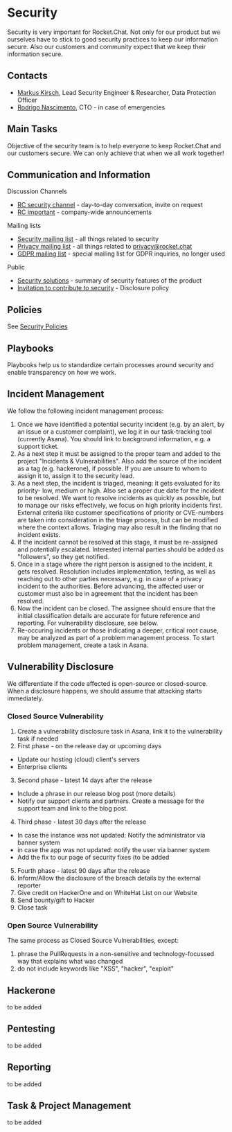 # Security

Security is very important for Rocket.Chat. Not only for our product but we ourselves have to stick to good security practices to keep our information secure. Also our customers and community expect that we keep their information secure.

## Contacts

- [Markus Kirsch](https://open.rocket.chat/direct/markus.kirsch), Lead Security Engineer & Researcher, Data Protection Officer
- [Rodrigo Nascimento](https://open.rocket.chat/direct/rodrigo.nascimento), CTO - in case of emergencies

## Main Tasks

Objective of the security team is to help everyone to keep Rocket.Chat and our customers secure. We can only achieve that when we all work together!

## Communication and Information

Discussion Channels

- [RC security channel](https://open.rocket.chat/group/rocketchat-security) - day-to-day conversation, invite on request
- [RC important](https://open.rocket.chat/group/important) - company-wide announcements

Mailing lists

- [Security mailing list](mailto:security@rocket.chat) - all things related to security
- [Privacy mailing list](mailto:privacy@rocket.chat) - all things related to privacy@rocket.chat
- [GDPR mailing list](mailto:gdpr@rocket.chat) - special mailing list for GDPR inquiries, no longer used

Public

- [Security solutions](https://rocket.chat/security) - summary of security features of the product
- [Invitation to contribute to security](https://rocket.chat/docs/contributing/security/) - Disclosure policy

## Policies

See [Security Policies](https://rocket.chat/handbook/operations/security-policy/)

## Playbooks

Playbooks help us to standardize certain processes around security and enable transparency on how we work.

## Incident Management

We follow the following incident management process:
1. Once we have identified a potential security incident (e.g. by an alert, by an issue or a customer complaint), we log it in our task-tracking tool (currently Asana). You should link to background information, e.g. a support ticket.
2. As a next step it must be assigned to the proper team and added to the project "Incidents & Vulnerabilities".  Also add the source of the incident as a tag (e.g. hackerone), if possible. If you are unsure to whom to assign it to, assign it to the security lead.
3. As a next step, the incident is triaged, meaning: it gets evaluated for its priority- low, medium or high. Also set a proper due date for the incident to be resolved. We want to resolve incidents as quickly as possible, but to manage our risks effectively, we focus on high priority incidents first. External criteria like customer specifications of priority or CVE-numbers are taken into consideration in the triage process, but can be modified where the context allows. Triaging may also result in the finding that no incident exists.
4. If the incident cannot be resolved at this stage, it must be re-assigned and potentially escalated. Interested internal parties should be added as "followers", so they get notified.
5. Once in a stage where the right person is assigned to the incident, it gets resolved. Resolution includes implementation, testing, as well as reaching out to other parties necessary, e.g. in case of a privacy incident to the authorities. Before advancing, the affected user or customer must also be in agreement that the incident has been resolved.
6. Now the incident can be closed. The assignee should ensure that the initial classification details are accurate for future reference and reporting. For vulnerability disclosure, see below.
7. Re-occuring incidents or those indicating a deeper, critical root cause, may be analyzed as part of a problem management process. To start problem management, create a task in Asana.

## Vulnerability Disclosure

We differentiate if the code affected is open-source or closed-source. When a disclosure happens, we should assume that attacking starts immediately.

### Closed Source Vulnerability

1. Create a vulnerability disclosure task in Asana, link it to the vulnerability task if needed
2. First phase - on the release day or upcoming days
- Update our hosting (cloud) client's servers
- Enterprise clients
3. Second phase - latest 14 days after the release
- Include a phrase in our release blog post (more details)
- Notify our support clients and partners. Create a message for the support team and link to the blog post.
4. Third phase - latest 30 days after the release
- In case the instance was not updated: Notify the administrator via banner system
- in case the app was not updated: notify the user via banner system
- Add the fix to our page of security fixes (to be added
5. Fourth phase - latest 90 days after the release
6. Inform/Allow the disclosure of the breach details by the external reporter
7. Give credit on HackerOne and on WhiteHat List on our Website
8. Send bounty/gift to Hacker
9. Close task

### Open Source Vulnerability

The same process as Closed Source Vulnerabilities, except:
1. phrase the PullRequests in a non-sensitive and technology-focussed way that explains what was changed
2. do not include keywords like "XSS", "hacker", "exploit"

## Hackerone

to be added

## Pentesting

to be added

## Reporting

to be added

## Task & Project Management

to be added
